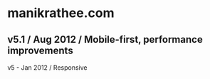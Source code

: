 manikrathee.com
===============
v5.1 / Aug 2012 / Mobile-first, performance improvements
-----
v5 - Jan 2012 / Responsive